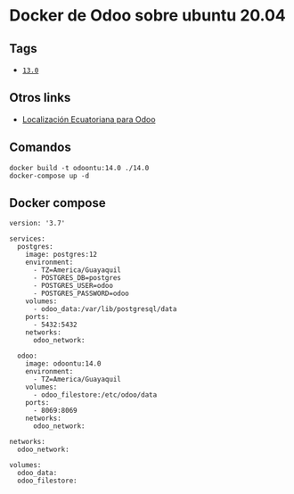 # Docker de Odoo sobre ubuntu 20.04

## Tags

-	[`13.0`](https://github.com/ingeint/odoontu/tree/master/13.0)

## Otros links

- [Localización Ecuatoriana para Odoo](https://github.com/ingeint/odoolec)

## Comandos

```
docker build -t odoontu:14.0 ./14.0
docker-compose up -d
```

## Docker compose

```
version: '3.7'

services:
  postgres:
    image: postgres:12
    environment:
      - TZ=America/Guayaquil
      - POSTGRES_DB=postgres
      - POSTGRES_USER=odoo
      - POSTGRES_PASSWORD=odoo
    volumes:
      - odoo_data:/var/lib/postgresql/data
    ports:
      - 5432:5432
    networks:
      odoo_network:

  odoo:
    image: odoontu:14.0
    environment:
      - TZ=America/Guayaquil
    volumes:
      - odoo_filestore:/etc/odoo/data
    ports:
      - 8069:8069
    networks:
      odoo_network:

networks:
  odoo_network:

volumes:
  odoo_data:
  odoo_filestore:
```
